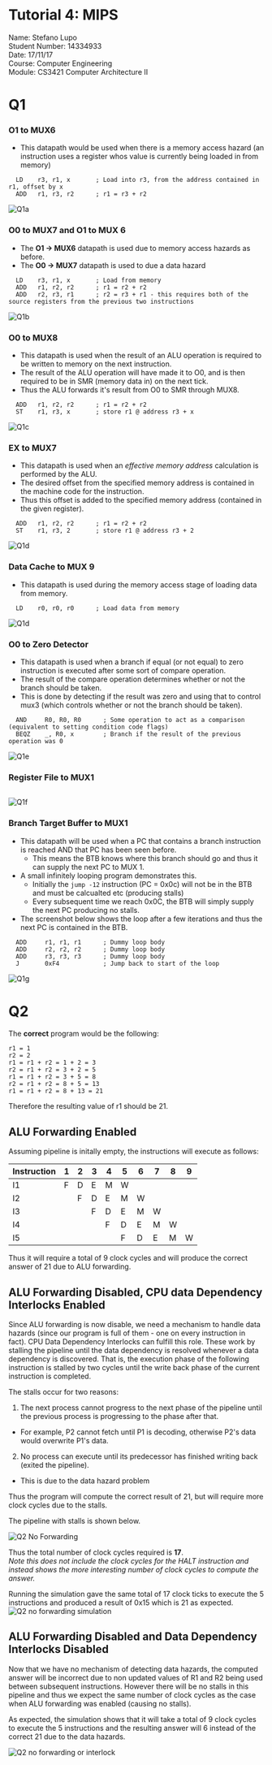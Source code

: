 # Tutorial 4: MIPS
Name: Stefano Lupo   
Student Number: 14334933   
Date: 17/11/17   
Course: Computer Engineering   
Module: CS3421 Computer Architecture II   

# Q1
### O1 to MUX6
- This datapath would be used when there is a memory access hazard (an instruction uses a register whos value is currently being loaded in from memory)
```assembly
  LD    r3, r1, x       ; Load into r3, from the address contained in r1, offset by x
  ADD   r1, r3, r2      ; r1 = r3 + r2
```
![Q1a](screenshots/Q1_O1-mux6.png)
   
### O0 to MUX7 and O1 to MUX 6
- The **O1 -> MUX6** datapath is used due to memory access hazards as before.
- The **O0 -> MUX7** datapath is used to due a data hazard
```assembly
  LD    r3, r1, x       ; Load from memory
  ADD   r1, r2, r2      ; r1 = r2 + r2
  ADD   r2, r3, r1      ; r2 = r3 + r1 - this requires both of the source registers from the previous two instructions
```
![Q1b](screenshots/Q1_O1-mux6_O0-mux7.png)

### O0 to MUX8
- This datapath is used when the result of an ALU operation is required to be written to memory on the next instruction.
- The result of the ALU operation will have made it to O0, and is then required to be in SMR (memory data in) on the next tick.
- Thus the ALU forwards it's result from O0 to SMR through MUX8.
```assembly
  ADD   r1, r2, r2      ; r1 = r2 + r2
  ST    r1, r3, x       ; store r1 @ address r3 + x
```
![Q1c](screenshots/Q1_O0-mux8.png)

### EX to MUX7
- This datapath is used when an *effective memory address* calculation is performed by the ALU.
- The desired offset from the specified memory address is contained in the machine code for the instruction.
- Thus this offset is added to the specified memory address (contained in the given register).
```assembly
  ADD   r1, r2, r2      ; r1 = r2 + r2
  ST    r1, r3, 2       ; store r1 @ address r3 + 2
```
![Q1d](screenshots/Q1_EX-mux7.png)

### Data Cache to MUX 9
- This datapath is used during the memory access stage of loading data from memory.
```assembly
  LD    r0, r0, r0      ; Load data from memory
```
![Q1d](screenshots/Q1_DC-mux9.png)

### O0 to Zero Detector
- This datapath is used when a branch if equal (or not equal) to zero instruction is executed after some sort of compare operation.
- The result of the compare operation determines whether or not the branch should be taken.
- This is done by detecting if the result was zero and using that to control mux3 (which controls whether or not the branch should be taken).
```assembly
  AND     R0, R0, R0      ; Some operation to act as a comparison (equivalent to setting condition code flags)
  BEQZ    _, R0, x        ; Branch if the result of the previous operation was 0
```
![Q1e](screenshots/Q1_O0-ZD.png)

### Register File to MUX1

```assembly

```
![Q1f](screenshots/Q1_RF-mux1.png)

### Branch Target Buffer to MUX1
- This datapath will be used when a PC that contains a branch instruction is reached AND that PC has been seen before.
  - This means the BTB knows where this branch should go and thus it can supply the next PC to MUX 1.
- A small infinitely looping program demonstrates this.
  - Initially the `jump -12` instruction (PC = 0x0c) will not be in the BTB and must be calcualted etc (producing stalls)
  - Every subsequent time we reach 0x0C, the BTB will simply supply the next PC producing no stalls.
- The screenshot below shows the loop after a few iterations and thus the next PC is contained in the BTB.

```assembly
  ADD     r1, r1, r1      ; Dummy loop body
  ADD     r2, r2, r2      ; Dummy loop body
  ADD     r3, r3, r3      ; Dummy loop body
  J       0xF4            ; Jump back to start of the loop

```
![Q1g](screenshots/Q1_BTB-mux1.png)

    
# Q2
The **correct** program would be the following:
```
r1 = 1
r2 = 2
r1 = r1 + r2 = 1 + 2 = 3
r2 = r1 + r2 = 3 + 2 = 5
r1 = r1 + r2 = 3 + 5 = 8
r2 = r1 + r2 = 8 + 5 = 13
r1 = r1 + r2 = 8 + 13 = 21
```
Therefore the resulting value of r1 should be 21.

## ALU Forwarding Enabled
Assuming pipeline is initally empty, the instructions will execute as follows:   

| Instruction   |  1  |  2  |  3  |  4  |  5  |  6  |  7  |  8  |  9  |
| ------------- |-----|-----|-----|-----|-----|-----|-----|-----|-----|
| I1            |  F  |  D  |  E  |  M  |  W  |     |     |     |     |
| I2            |     |  F  |  D  |  E  |  M  |  W  |     |     |     |   
| I3            |     |     |  F  |  D  |  E  |  M  |  W  |     |     | 
| I4            |     |     |     |  F  |  D  |  E  |  M  |  W  |     |  
| I5            |     |     |     |     |  F  |  D  |  E  |  M  |  W  |

Thus it will require a total of 9 clock cycles and will produce the correct answer of 21 due to ALU forwarding.

## ALU Forwarding Disabled, CPU data Dependency Interlocks Enabled
Since ALU forwarding is now disable, we need a mechanism to handle data hazards (since our program is full of them - one on every instruction in fact). CPU Data Dependency Interlocks can fulfill this role. These work by stalling the pipeline until the data dependency is resolved whenever a data dependency is discovered. That is, the execution phase of the following instruction is stalled by two cycles until the write back phase of the current instruction is completed.

The stalls occur for two reasons:
1. The next process cannot progress to the next phase of the pipeline until the previous process is progressing to the phase after that.
  - For example, P2 cannot fetch until P1 is decoding, otherwise P2's data would overwrite P1's data.
2. No process can execute until its predecessor has finished writing back (exited the pipeline).
  - This is due to the data hazard problem

Thus the program will compute the correct result of 21, but will require more clock cycles due to the stalls.    

The pipeline with stalls is shown below.     

![Q2 No Forwarding](screenshots/q2_no_forwarding_with_CDD.png)   

Thus the total number of clock cycles required is **17**.    
*Note this does not include the clock cycles for the HALT instruction and instead shows the more interesting number of clock cycles to compute the answer.* 

Running the simulation gave the same total of 17 clock ticks to execute the 5 instructions and produced a result of 0x15 which is 21 as expected.
![Q2 no forwarding simulation](screenshots/q2b-simulation.png)


## ALU Forwarding Disabled and Data Dependency Interlocks Disabled
Now that we have no mechanism of detecting data hazards, the computed answer will be incorrect due to non updated values of R1 and R2 being used between subsequent instructions. However there will be no stalls in this pipeline and thus we expect the same number of clock cycles as the case when ALU forwarding was enabled (causing no stalls).

As expected, the simulation shows that it will take a total of 9 clock cycles to execute the 5 instructions and the resulting answer will 6 instead of the correct 21 due to the data hazards.

![Q2 no forwarding or interlock](screenshots/q2c-simulation.png)
